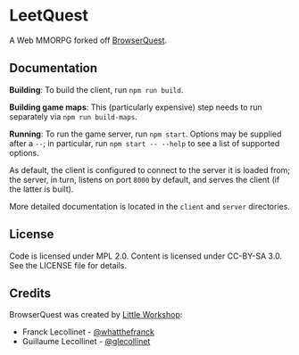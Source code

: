 # LeetQuest

A Web MMORPG forked off
[BrowserQuest](https://github.com/mozilla/BrowserQuest).

## Documentation

**Building**: To build the client, run `npm run build`.

**Building game maps**: This (particularly expensive) step needs to run
separately via `npm run build-maps`.

**Running**: To run the game server, run `npm start`. Options may be supplied
after a `--`; in particular, run `npm start -- --help` to see a list of
supported options.

As default, the client is configured to connect to the server it is loaded
from; the server, in turn, listens on port `8000` by default, and serves the
client (if the latter is built).

More detailed documentation is located in the `client` and `server`
directories.

## License

Code is licensed under MPL 2.0. Content is licensed under CC-BY-SA 3.0.
See the LICENSE file for details.

## Credits

BrowserQuest was created by [Little Workshop](https://www.littleworkshop.fr):

-   Franck Lecollinet - [@whatthefranck](https://twitter.com/whatthefranck)
-   Guillaume Lecollinet - [@glecollinet](https://twitter.com/glecollinet)
